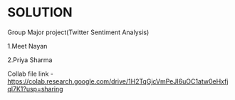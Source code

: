 # SOLUTION
Group Major project(Twitter Sentiment Analysis)

1.Meet Nayan

2.Priya Sharma

Collab file link -https://colab.research.google.com/drive/1H2TqGjcVmPeJI6uOC1atw0eHxfjql7K1?usp=sharing
